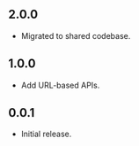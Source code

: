 ## 2.0.0

- Migrated to shared codebase.

## 1.0.0

- Add URL-based APIs.

## 0.0.1

- Initial release.
